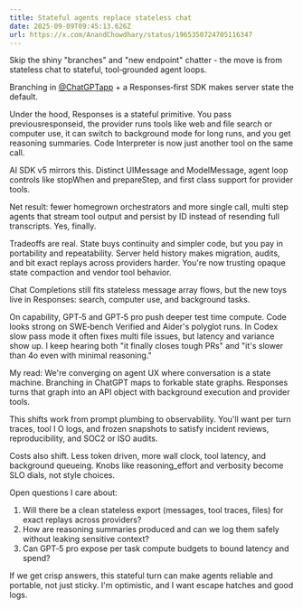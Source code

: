 ```yaml
---
title: Stateful agents replace stateless chat
date: 2025-09-09T09:45:13.626Z
url: https://x.com/AnandChowdhary/status/1965350724705116347
---
```


Skip the shiny "branches" and "new endpoint" chatter - the move is from stateless chat to stateful, tool‑grounded agent loops.  
  
Branching in [@ChatGPTapp](https://x.com/ChatGPTapp) \+ a Responses‑first SDK makes server state the default.  
  
Under the hood, Responses is a stateful primitive. You pass previousresponseid, the provider runs tools like web and file search or computer use, it can switch to background mode for long runs, and you get reasoning summaries. Code Interpreter is now just another tool on the same call.  
  
AI SDK v5 mirrors this. Distinct UIMessage and ModelMessage, agent loop controls like stopWhen and prepareStep, and first class support for provider tools.  
  
Net result: fewer homegrown orchestrators and more single call, multi step agents that stream tool output and persist by ID instead of resending full transcripts. Yes, finally.  
  
Tradeoffs are real. State buys continuity and simpler code, but you pay in portability and repeatability. Server held history makes migration, audits, and bit exact replays across providers harder. You're now trusting opaque state compaction and vendor tool behavior.  
  
Chat Completions still fits stateless message array flows, but the new toys live in Responses: search, computer use, and background tasks.  
  
On capability, GPT‑5 and GPT‑5 pro push deeper test time compute. Code looks strong on SWE‑bench Verified and Aider's polyglot runs. In Codex slow pass mode it often fixes multi file issues, but latency and variance show up. I keep hearing both "it finally closes tough PRs" and "it's slower than 4o even with minimal reasoning."  
  
My read: We're converging on agent UX where conversation is a state machine. Branching in ChatGPT maps to forkable state graphs. Responses turns that graph into an API object with background execution and provider tools.  
  
This shifts work from prompt plumbing to observability. You'll want per turn traces, tool I O logs, and frozen snapshots to satisfy incident reviews, reproducibility, and SOC2 or ISO audits.  
  
Costs also shift. Less token driven, more wall clock, tool latency, and background queueing. Knobs like reasoning\_effort and verbosity become SLO dials, not style choices.  
  
Open questions I care about:  
1) Will there be a clean stateless export (messages, tool traces, files) for exact replays across providers?  
2) How are reasoning summaries produced and can we log them safely without leaking sensitive context?  
3) Can GPT‑5 pro expose per task compute budgets to bound latency and spend?  
  
If we get crisp answers, this stateful turn can make agents reliable and portable, not just sticky. I'm optimistic, and I want escape hatches and good logs.
